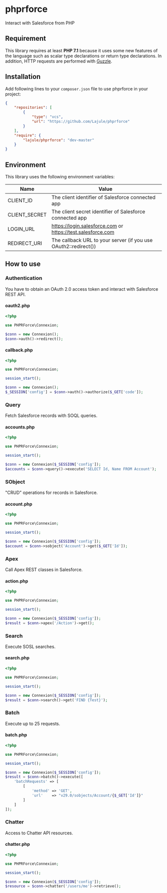 # phprforce

Interact with Salesforce from PHP

## Requirement

This library requires at least **PHP 7.1** because it uses some new features of
the language such as scalar type declarations or return type declarations. In
addition, HTTP requests are performed with [Guzzle][1].

## Installation

Add following lines to your `composer.json` file to use phprforce in your
project:

```json
{
    "repositories": [
        {
            "type": "vcs",
            "url": "https://github.com/Lajule/phprforce"
        }
    ],
    "require": {
        "lajule/phprforce": "dev-master"
    }
}
```

## Environment

This library uses the following environment variables:

Name | Value
---- | -----
CLIENT_ID | The client identifier of Salesforce connected app
CLIENT_SECRET | The client secret identifier of Salesforce connected app
LOGIN_URL | https://login.salesforce.com or https://test.salesforce.com
REDIRECT_URI | The callback URL to your server (if you use OAuth2::redirect())

## How to use

### Authentication

You have to obtain an OAuth 2.0 access token and interact with Salesforce REST
API.

#### oauth2.php

```php
<?php

use PHPRForce\Connexion;

$conn = new Connexion();
$conn->auth()->redirect();
```

#### callback.php

```php
<?php

use PHPRForce\Connexion;

session_start();

$conn = new Connexion();
$_SESSION['config'] = $conn->auth()->authorize($_GET['code']);
```

### Query

Fetch Salesforce records with SOQL queries.

#### accounts.php

```php
<?php

use PHPRForce\Connexion;

session_start();

$conn = new Connexion($_SESSION['config']);
$accounts = $conn->query()->execute('SELECT Id, Name FROM Account');
```

### SObject

"CRUD" operations for records in Salesforce.

#### account.php

```php
<?php

use PHPRForce\Connexion;

session_start();

$conn = new Connexion($_SESSION['config']);
$account = $conn->sobject('Account')->get($_GET['Id']);
```

### Apex

Call Apex REST classes in Salesforce.

#### action.php

```php
<?php

use PHPRForce\Connexion;

session_start();

$conn = new Connexion($_SESSION['config']);
$result = $conn->apex('/Action')->get();
```

### Search

Execute SOSL searches.

#### search.php

```php
<?php

use PHPRForce\Connexion;

session_start();

$conn = new Connexion($_SESSION['config']);
$result = $conn->search()->get('FIND {Test}');
```

### Batch

Execute up to 25 requests.

#### batch.php

```php
<?php

use PHPRForce\Connexion;

session_start();

$conn = new Connexion($_SESSION['config']);
$result = $conn->batch()->execute([
    'batchRequests' => [
        [
            'method' => 'GET',
            'url'    => "v29.0/sobjects/Account/{$_GET['Id']}"
        ]
    ]
]);
```

### Chatter

Access to Chatter API resources.

#### chatter.php

```php
<?php

use PHPRForce\Connexion;

session_start();

$conn = new Connexion($_SESSION['config']);
$resource = $conn->chatter('/users/me')->retrieve();
```

[1]: https://github.com/guzzle/guzzle (Guzzle, an extensible PHP HTTP client)
